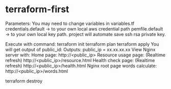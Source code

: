 # terraform-first
Parameters:
	You may need to change variables in variables.tf
	credentials.default -> to your own local aws credential path
	pemfile.default -> to your own local key path. project will automate save ssh rsa private key.

Execute with command: 
	terraform init
	terraform plan
	terraform apply 
You will get output of public_id:
	Outputs:
		public_ip = xx.xx.xx.xx
View Nginx server with:
	Home page:
		http://<public_ip>
	Resource usage page:	(Realtime refresh)
		http://<public_ip>/resource.html
	Health check page:		(Realtime refresh)
		http://<public_ip>/health.html
	Nginx root page words calculate:
		http://<public_ip>/words.html

terraform destroy